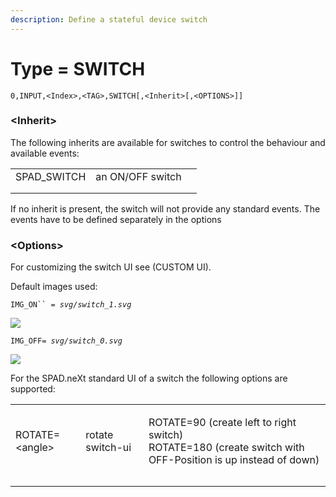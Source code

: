 ```yaml
---
description: Define a stateful device switch
---
```


# Type = SWITCH

`0,INPUT,<Index>,<TAG>,SWITCH[,<Inherit>[,<OPTIONS>]]`

### \<Inherit>

The following inherits are available for switches to control the behaviour and available events:

|              |                  |   |
| ------------ | ---------------- | - |
| SPAD\_SWITCH | an ON/OFF switch |   |
|              |                  |   |
|              |                  |   |

If no inherit is present, the switch will not provide any standard events. The events have to be defined separately in the options

### \<Options>

For customizing the switch UI see (CUSTOM UI).

Default images used:

`IMG_ON`` `_`= svg/switch_1.svg`_

![](../../../../.gitbook/assets/switch\_1.svg)

`IMG_OFF`_`= svg/switch_0.svg`_

![](../../../../.gitbook/assets/switch\_0.svg)

For the SPAD.neXt standard UI of a switch the following options are supported:

|                 |                   |                                                                                                                      |
| --------------- | ----------------- | -------------------------------------------------------------------------------------------------------------------- |
| ROTATE=\<angle> | rotate switch-ui  | <p>ROTATE=90 (create left to right switch)<br>ROTATE=180 (create switch with OFF-Position is up instead of down)</p> |
|                 |                   |                                                                                                                      |
|                 |                   |                                                                                                                      |
